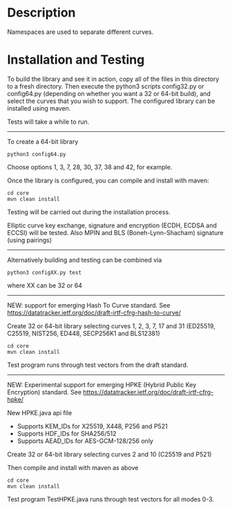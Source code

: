# Description

Namespaces are used to separate different curves.

# Installation and Testing

To build the library and see it in action, copy all of the files in this 
directory to a fresh directory. Then execute the python3 scripts config32.py 
or config64.py (depending on whether you want a 32 or 64-bit build), and 
select the curves that you wish to support. The configured library can be 
installed using maven. 

Tests will take a while to  run.

--------------------------------------------

To create a 64-bit library

    python3 config64.py

Choose options 1, 3, 7, 28, 30, 37, 38 and 42, for example.

Once the library is configured, you can compile and install with maven:

    cd core
    mvn clean install

Testing will be carried out during the installation process.

Elliptic curve key exchange, signature and encryption (ECDH, ECDSA and ECCSI) will be tested.
Also MPIN and BLS (Boneh-Lynn-Shacham) signature (using pairings)

-------------------------------------------------

Alternatively building and testing can be combined via

    python3 configXX.py test

where XX can be 32 or 64

-------------------------------------------------

NEW: support for emerging Hash To Curve standard.
See https://datatracker.ietf.org/doc/draft-irtf-cfrg-hash-to-curve/


Create 32 or 64-bit library selecting curves 1, 2, 3, 7, 17 and 31 (ED25519, C25519, NIST256, ED448, SECP256K1 and BLS12381)

    cd core
    mvn clean install

Test program runs through test vectors from the draft standard.

-------------------------------------------------

NEW: Experimental support for emerging HPKE (Hybrid Public Key Encryption) standard.
See https://datatracker.ietf.org/doc/draft-irtf-cfrg-hpke/

New HPKE.java api file

- Supports KEM_IDs for X25519, X448, P256 and P521
- Supports HDF_IDs for SHA256/512
- Supports AEAD_IDs for AES-GCM-128/256 only

Create 32 or 64-bit library selecting curves 2 and 10 (C25519 and P521)

Then compile and install with maven as above

    cd core
    mvn clean install

Test program TestHPKE.java runs through test vectors for all modes 0-3.
